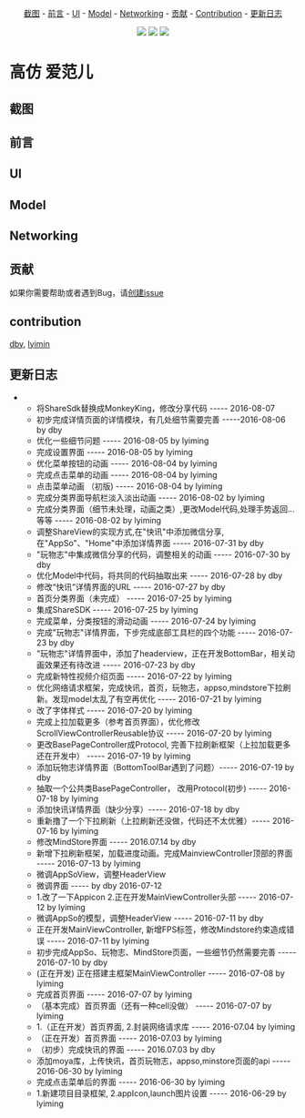 <p align="center">
<a href="#Screenshot">截图</a> -
<a href="#demos">前言</a> -
<a href="#installation">UI</a> -
<a href="#documents">Model</a> -
<a href="#faq">Networking</a> -
<a href="#faq">贡献</a> -
<a href="#contribution">Contribution</a> -
<a href="#update">更新日志</a>
</p>

<p align="center">
<a href="https://developer.apple.com/swift"><img src="https://img.shields.io/badge/language-swift2-f48041.svg?style=flat"></a>
<a href="https://developer.apple.com/ios"><img src="https://img.shields.io/badge/platform-iOS8-blue.svg?style=flat"></a>
<a href="https://https://github.com/iCodeForever/ifanr/blob/develop/LICENSE"><img src="http://img.shields.io/badge/license-MIT-lightgrey.svg?style=flat"></a>
</p>

# 高仿 爱范儿

## 截图

## 前言

## UI

## Model

## Networking

## 贡献
如果你需要帮助或者遇到Bug，请[创建issue](https://github.com/iCodeForever/ifanr/issues/new)
## contribution
[dby](https://github.com/dby), [lyimin](https://github.com/lyimin)
## 更新日志
- 
    - 将ShareSdk替换成MonkeyKing，修改分享代码 ----- 2016-08-07
    - 初步完成详情页面的详情模块，有几处细节需要完善 -----2016-08-06 by dby
    - 优化一些细节问题   ----- 2016-08-05 by lyiming
    - 完成设置界面  ----- 2016-08-05 by lyiming
    - 优化菜单按钮的动画   ----- 2016-08-04 by lyiming
    - 完成点击菜单的动画   ----- 2016-08-04 by lyiming
    - 点击菜单动画 （初版)       ----- 2016-08-04 by lyiming
    - 完成分类界面导航栏淡入淡出动画     ----- 2016-08-02 by lyiming
    - 完成分类界面（细节未处理，动画之类）,更改Model代码,处理手势返回...等等    ----- 2016-08-02 by lyiming
    - 调整ShareView的实现方式,在"快讯"中添加微信分享,在"AppSo"、"Home"中添加详情界面 ----- 2016-07-31 by dby
    - "玩物志"中集成微信分享的代码，调整相关的动画 ----- 2016-07-30 by dby
    - 优化Model中代码，将共同的代码抽取出来 ----- 2016-07-28 by dby
    - 修改“快讯”详情界面的URL ----- 2016-07-27 by dby
    - 首页分类界面（未完成）  ----- 2016-07-25 by lyiming
    - 集成ShareSDK  ----- 2016-07-25 by lyiming
    - 完成菜单，分类按钮的滑动动画  ----- 2016-07-24 by lyiming
    - 完成"玩物志"详情界面，下步完成底部工具栏的四个功能 ----- 2016-07-23 by dby
    - "玩物志"详情界面中，添加了headerview，正在开发BottomBar，相关动画效果还有待改进 ----- 2016-07-23 by dby
    - 完成新特性视频介绍页面  ----- 2016-07-22    by lyiming
    - 优化网络请求框架，完成快讯，首页，玩物志，appso,mindstore下拉刷新。发现model太乱了有空再优化 ----- 2016-07-21    by lyiming
    - 改了字体样式 ----- 2016-07-20    by lyiming
    - 完成上拉加载更多（参考首页界面），优化修改ScrollViewControllerReusable协议 ----- 2016-07-20    by lyiming
    - 更改BasePageController成Protocol, 完善下拉刷新框架（上拉加载更多还在开发中） ----- 2016-07-19    by lyiming
    - 添加玩物志详情界面（BottomToolBar遇到了问题）----- 2016-07-19 by dby
    - 抽取一个公共类BasePageController， 改用Protocol(初步) ----- 2016-07-18    by lyiming
    - 添加快讯详情界面（缺少分享）----- 2016-07-18 by dby
    - 重新撸了一个下拉刷新（上拉刷新还没做，代码还不太优雅）----- 2016-07-16    by lyiming
    - 修改MindStore界面 ----- 2016.07.14 by dby
    - 新增下拉刷新框架，加载进度动画。完成MainviewController顶部的界面   ----- 2016-07-13    by lyiming
    - 微调AppSoView，调整HeaderView
    - 微调界面 ----- by dby 2016-07-12  
    - 1.改了一下Appicon 2.正在开发MainViewController头部  ----- 2016-07-12    by lyiming
    - 微调AppSo的模型，调整HeaderView ----- 2016-07-11 by dby
    - 正在开发MainViewController, 新增FPS标签，修改Mindstore约束造成错误 ----- 2016-07-11    by lyiming
    - 初步完成AppSo、玩物志、MindStore页面，一些细节仍然需要完善 ----- 2016-07-10 by dby
    - (正在开发) 正在搭建主框架MainViewController ----- 2016-07-08    by lyiming
    - 完成首页界面 ----- 2016-07-07    by lyiming
    - （基本完成）首页界面（还有一种cell没做） ----- 2016-07-07    by lyiming
    - 1.（正在开发）首页界面, 2.封装网络请求库     ----- 2016-07.04    by lyiming
    - （正在开发）首页界面 ----- 2016-07.03    by lyiming
    - （初步）完成快讯的界面 ----- 2016.07.03   by dby
    - 添加moya库，上传快讯，首页玩物志，appso,minstore页面的api ----- 2016-06-30    by lyiming
    - 完成点击菜单后的界面                        ----- 2016-06-30    by lyiming
    - 1.新建项目目录框架, 2.appIcon,launch图片设置 ----- 2016-06-29    by lyiming
    

